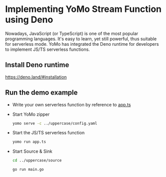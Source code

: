 # Implementing YoMo Stream Function using Deno

Nowadays, JavaScript (or TypeScript) is one of the most popular programming
languages. It's easy to learn, yet still powerful, thus suitable for serverless
mode. YoMo has integrated the Deno runtime for developers to implement JS/TS
serverless functions.

## Install Deno runtime

https://deno.land/#installation

## Run the demo example

- Write your own serverless function by reference to [app.ts](app.ts)

- Start YoMo zipper

  ```sh
  yomo serve -c ../uppercase/config.yaml
  ```

- Start the JS/TS serverless function

  ```sh
  yomo run app.ts
  ```

- Start Source & Sink

  ```sh
  cd ../uppercase/source

  go run main.go
  ```

